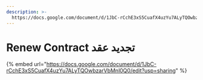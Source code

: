 ```yaml
---
description: >-
  https://docs.google.com/document/d/1JbC-rCchE3xS5CuafX4uzYu7ALyTQOwbzarVbMnl0Q0/edit?usp=sharing
---
```


# Renew Contract تجديد عقد



{% embed url="https://docs.google.com/document/d/1JbC-rCchE3xS5CuafX4uzYu7ALyTQOwbzarVbMnl0Q0/edit?usp=sharing" %}
